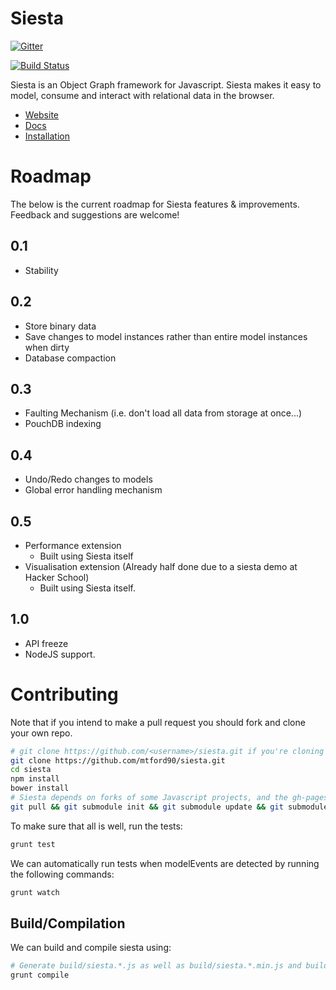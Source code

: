 Siesta
======

[![Gitter](https://badges.gitter.im/Join%20Chat.svg)](https://gitter.im/mtford90/siesta?utm_source=badge&utm_medium=badge&utm_campaign=pr-badge&utm_content=badge)

[![Build Status](https://travis-ci.org/mtford90/siesta.svg?branch=master)](https://travis-ci.org/mtford90/siesta)

Siesta is an Object Graph framework for Javascript. Siesta makes it easy to model, consume and interact with relational data in the browser.

* [Website](http://mtford.co.uk/siesta/)
* [Docs](http://mtford.co.uk/siesta/docs.html)
* [Installation](http://mtford.co.uk/siesta/docs.html#getting-started)

# Roadmap

The below is the current roadmap for Siesta features & improvements. Feedback and suggestions are welcome!

## 0.1
* Stability

## 0.2
* Store binary data
* Save changes to model instances rather than entire model instances when dirty
* Database compaction

## 0.3
* Faulting Mechanism (i.e. don't load all data from storage at once...)
* PouchDB indexing

## 0.4
* Undo/Redo changes to models
* Global error handling mechanism

## 0.5
* Performance extension
    * Built using Siesta itself
* Visualisation extension (Already half done due to a siesta demo at Hacker School)
    * Built using Siesta itself.

## 1.0
* API freeze
* NodeJS support.

# Contributing

Note that if you intend to make a pull request you should fork and clone your own repo.

```bash
# git clone https://github.com/<username>/siesta.git if you're cloning your own repo.
git clone https://github.com/mtford90/siesta.git 
cd siesta
npm install 
bower install 
# Siesta depends on forks of some Javascript projects, and the gh-pages branch is also a submodule.
git pull && git submodule init && git submodule update && git submodule status
```

To make sure that all is well, run the tests:

```bash
grunt test
```

We can automatically run tests when modelEvents are detected by running the following commands:

```bash
grunt watch
```

## Build/Compilation

We can build and compile siesta using:

```bash
# Generate build/siesta.*.js as well as build/siesta.*.min.js and build/siesta.*.min.js.gz
grunt compile
```
